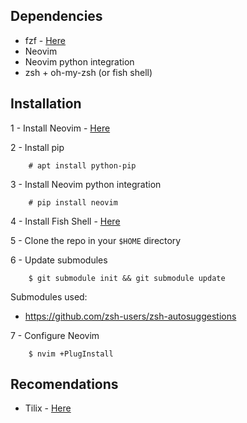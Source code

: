 ## Dependencies
- fzf - [Here](https://github.com/junegunn/fzf)
- Neovim
- Neovim python integration
- zsh + oh-my-zsh (or fish shell)

## Installation

1 - Install Neovim - [Here](https://github.com/neovim/neovim)

2 - Install pip

        # apt install python-pip

3 - Install Neovim python integration

        # pip install neovim

4 - Install Fish Shell - [Here](http://fishshell.com/)

5 - Clone the repo in your `$HOME` directory

6 - Update submodules

        $ git submodule init && git submodule update

Submodules used:
- https://github.com/zsh-users/zsh-autosuggestions

7 - Configure Neovim

        $ nvim +PlugInstall

## Recomendations

- Tilix - [Here](https://github.com/gnunn1/tilix)
